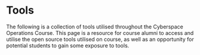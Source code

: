 # Tools

The following is a collection of tools utilised throughout the Cyberspace Operations Course. This page is a resource for course alumni to access and utilise the open source tools utilised on course, as well as an opportunity for potential students to gain some exposure to tools.

